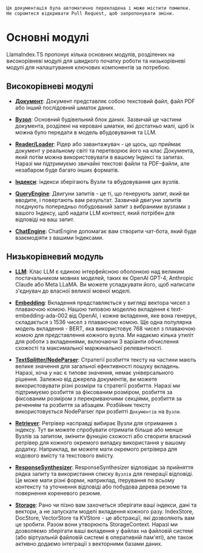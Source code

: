 `Ця документація була автоматично перекладена і може містити помилки. Не соромтеся відкривати Pull Request, щоб запропонувати зміни.`

# Основні модулі

LlamaIndex.TS пропонує кілька основних модулів, розділених на високорівневі модулі для швидкого початку роботи та низькорівневі модулі для налаштування ключових компонентів за потребою.

## Високорівневі модулі

- [**Документ**](./high_level/documents_and_nodes.md): Документ представляє собою текстовий файл, файл PDF або інший послідовний шматок даних.

- [**Вузол**](./high_level/documents_and_nodes.md): Основний будівельний блок даних. Зазвичай це частини документа, розділені на керовані шматки, які достатньо малі, щоб їх можна було передати в модель вбудовування та LLM.

- [**Reader/Loader**](./high_level/data_loader.md): Рідер або завантажувач - це щось, що приймає документ у реальному світі та перетворює його на клас Документа, який потім можна використовувати в вашому Індексі та запитах. Наразі ми підтримуємо звичайні текстові файли та PDF-файли, але незабаром буде багато інших форматів.

- [**Індекси**](./high_level/data_index.md): індекси зберігають Вузли та вбудовування цих вузлів.

- [**QueryEngine**](./high_level/query_engine.md): Двигуни запитів - це ті, що генерують запит, який ви вводите, і повертають вам результат. Зазвичай двигуни запитів поєднують попередньо побудований запит з вибраними вузлами з вашого Індексу, щоб надати LLM контекст, який потрібен для відповіді на ваш запит.

- [**ChatEngine**](./high_level/chat_engine.md): ChatEngine допомагає вам створити чат-бота, який буде взаємодіяти з вашими Індексами.

## Низькорівневий модуль

- [**LLM**](./low_level/llm.md): Клас LLM є єдиною інтерфейсною оболонкою над великим постачальником мовних моделей, таких як OpenAI GPT-4, Anthropic Claude або Meta LLaMA. Ви можете успадкувати його, щоб написати з'єднувач до власної великої мовної моделі.

- [**Embedding**](./low_level/embedding.md): Вкладення представляється у вигляді вектора чисел з плаваючою комою. Нашою типовою моделлю вкладення є text-embedding-ada-002 від OpenAI, і кожне вкладення, яке вона генерує, складається з 1536 чисел з плаваючою комою. Ще одна популярна модель вкладення - BERT, яка використовує 768 чисел з плаваючою комою для представлення кожного вузла. Ми надаємо кілька утиліт для роботи з вкладеннями, включаючи 3 варіанти обчислення схожості та максимальної маржинальної релевантності.

- [**TextSplitter/NodeParser**](./low_level/node_parser.md): Стратегії розбиття тексту на частини мають велике значення для загальної ефективності пошуку вкладень. Наразі, хоча у нас є типове значення, немає універсального рішення. Залежно від джерела документів, ви можете використовувати різні розміри та стратегії розбиття. Наразі ми підтримуємо розбиття за фіксованим розміром, розбиття за фіксованим розміром з перекриваючими секціями, розбиття за реченням та розбиття за абзацем. Розбійник тексту використовується NodeParser при розбитті `Документів` на `Вузли`.

- [**Retriever**](./low_level/retriever.md): Ретрівер насправді вибирає Вузли для отримання з індексу. Тут ви можете спробувати отримати більше або менше Вузлів за запитом, змінити функцію схожості або створити власний ретрівер для кожного окремого випадку використання у вашому додатку. Наприклад, ви можете мати окремого ретрівера для кодового вмісту та текстового вмісту.

- [**ResponseSynthesizer**](./low_level/response_synthesizer.md): ResponseSynthesizer відповідає за прийняття рядка запиту та використання списку `Вузлів` для генерації відповіді. Це може мати різні форми, наприклад, ітерування по всьому контексту та уточнення відповіді або побудова дерева резюме та повернення кореневого резюме.

- [**Storage**](./low_level/storage.md): Рано чи пізно вам захочеться зберігати ваші індекси, дані та вектори, а не запускати моделі вкладення кожного разу. IndexStore, DocStore, VectorStore та KVStore - це абстракції, які дозволяють вам це зробити. Разом вони утворюють StorageContext. Наразі ми дозволяємо зберігати ваші вкладення у файлах на файловій системі (або віртуальній файловій системі в оперативній пам'яті), але також активно додаємо інтеграції з векторними базами даних.
